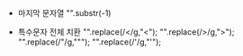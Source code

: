 - 마지막 문자열
"".substr(-1)

- 특수문자 전체 치환
"".replace(/</g,"&lt;");
"".replace(/>/g,"&gt;");
"".replace(/\"/g,"&quot;");
"".replace(/\'/g,"&#39;");
